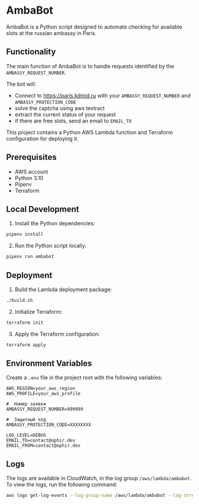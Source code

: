 # AmbaBot

AmbaBot is a Python script designed to automate checking for available slots
at the russian ambassy in Paris.

## Functionality

The main function of AmbaBot is to handle requests identified by the `AMBASSY_REQUEST_NUMBER`. 

The bot will:
 - Connect to https://paris.kdmid.ru with your `AMBASSY_REQUEST_NUMBER` and `AMBASSY_PROTECTION_CODE`
 - solve the captcha using aws textract
 - extract the current status of your request
 - if there are free slots, send an email to `EMAIL_TO`

This project contains a Python AWS Lambda function and Terraform configuration for deploying it.

## Prerequisites

- AWS account
- Python 3.10
- Pipenv
- Terraform

## Local Development

1. Install the Python dependencies:

```bash
pipenv install
```

2. Run the Python script locally:

```bash
pipenv run ambabot
```

## Deployment

1. Build the Lambda deployment package:

```bash
./build.sh
```

2. Initialize Terraform:

```bash
terraform init
```

3. Apply the Terraform configuration:

```bash
terraform apply
```

## Environment Variables

Create a `.env` file in the project root with the following variables:

```env
AWS_REGION=your_aws_region
AWS_PROFILE=your_aws_profile

#  Номер заявки
AMBASSY_REQUEST_NUMBER=999999

#  Защитный код 
AMBASSY_PROTECTION_CODE=XXXXXXXX

LOG_LEVEL=DEBUG
EMAIL_TO=contact@ophir.dev
EMAIL_FROM=contact@ophir.dev
```

## Logs

The logs are available in CloudWatch, in the log group `/aws/lambda/ambabot`.
To view the logs, run the following command:

```bash
aws logs get-log-events --log-group-name /aws/lambda/ambabot --log-stream-name $(aws logs describe-log-streams --log-group-name /aws/lambda/ambabot --limit 1 --query 'logStreams[0].logStreamName' --output text)
```
    